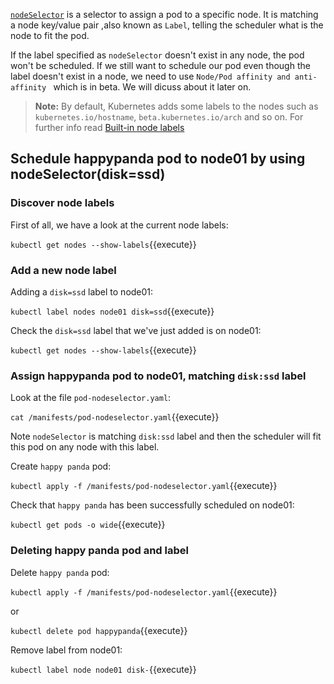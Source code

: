 [`nodeSelector`](https://kubernetes.io/docs/concepts/configuration/assign-pod-node/#nodeselector) is a selector to assign a pod to a specific node. It is matching a node key/value pair ,also known as `Label`, telling the scheduler what is the node to fit the pod.

If the label specified as `nodeSelector` doesn't exist in any node, the pod won't be scheduled. If we still want to schedule our pod even though the label doesn't exist in a node, we need to use `Node/Pod affinity and anti-affinity ` which is in beta. We will dicuss about it later on.

>**Note:** By default, Kubernetes adds some labels to the nodes such as `kubernetes.io/hostname`, `beta.kubernetes.io/arch` and so on. For further info read [Built-in node labels](https://kubernetes.io/docs/concepts/configuration/assign-pod-node/#interlude-built-in-node-labels)

## Schedule happypanda pod to node01 by using nodeSelector(disk=ssd)

### Discover node labels
First of all, we have a look at the current node labels:

`kubectl get nodes --show-labels`{{execute}}

### Add a new node label

Adding a `disk=ssd` label to node01:

`kubectl label nodes node01 disk=ssd`{{execute}}

Check the `disk=ssd` label that we've just added is on node01:

`kubectl get nodes --show-labels`{{execute}}

### Assign happypanda pod to node01, matching `disk:ssd` label

Look at the file `pod-nodeselector.yaml`:

`cat /manifests/pod-nodeselector.yaml`{{execute}}

Note `nodeSelector` is matching `disk:ssd` label and then the scheduler will fit this pod on any node with this label.

Create `happy panda` pod:

`kubectl apply -f /manifests/pod-nodeselector.yaml`{{execute}}

Check that `happy panda` has been successfully scheduled on node01:

`kubectl get pods -o wide`{{execute}}

### Deleting happy panda pod and label

Delete `happy panda` pod:

`kubectl apply -f /manifests/pod-nodeselector.yaml`{{execute}} 

or 

`kubectl delete pod happypanda`{{execute}}

Remove label from node01:

`kubectl label node node01 disk-`{{execute}}


